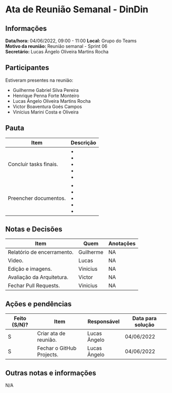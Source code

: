 # Ata de Reunião Semanal - DinDin

## Informações
**Data/hora:** 04/06/2022, 09:00 - 11:00
**Local:** Grupo do Teams  
**Motivo da reunião:** Reunião semanal - Sprint 06  
**Secretário:** Lucas Ângelo Oliveira Martins Rocha

## Participantes
Estiveram presentes na reunião:
- Guilherme Gabriel Silva Pereira
- Henrique Penna Forte Monteiro
- Lucas Ângelo Oliveira Martins Rocha
- Victor Boaventura Goés Campos
- Vinícius Marini Costa e Oliveira

## Pauta

Item | Descrição
---- | ----
Concluir tasks finais. | • <br>• <br>• <br>• <br>• 
Preencher documentos. | • <br>• <br>• <br>• <br>• 

## Notas e Decisões
Item | Quem | Anotações |
---- | ---- | ---- |
Relatório de encerramento. | Guilherme  | NA |
Video. | Lucas  | NA |
Edição e imagens. | Vinicius  | NA |
Avaliação da Arquitetura. | Victor  | NA |
Fechar Pull Requests. | Vinicius  | NA |

## Ações e pendências
| Feito (S/N)? | Item | Responsável | Data para solução |
| ---- | ---- | ---- | ---- |
| S | Criar ata de reunião. | Lucas Ângelo | 04/06/2022 |
| S | Fechar o GitHub Projects. | Lucas Ângelo | 04/06/2022 |

## Outras notas e informações
N/A
